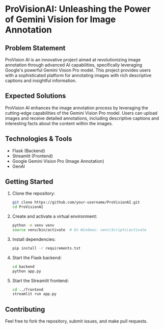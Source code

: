 # ProVisionAI: Unleashing the Power of Gemini Vision for Image Annotation

## Problem Statement

ProVision AI is an innovative project aimed at revolutionizing image annotation through advanced AI capabilities, specifically leveraging Google's powerful Gemini Vision Pro model. This project provides users with a sophisticated platform for annotating images with rich descriptive captions and insightful information.

## Expected Solutions

ProVision AI enhances the image annotation process by leveraging the cutting-edge capabilities of the Gemini Vision Pro model. Users can upload images and receive detailed annotations, including descriptive captions and interesting facts about the content within the images.

## Technologies & Tools

- Flask (Backend)
- Streamlit (Frontend)
- Google Gemini Vision Pro (Image Annotation)
- GenAI

## Getting Started

1. Clone the repository:
   ```sh
   git clone https://github.com/your-username/ProVisionAI.git
   cd ProVisionAI
   ```

2. Create and activate a virtual environment:
   ```sh
   python -m venv venv
   source venv/bin/activate  # On Windows: venv\Scripts\activate
   ```

3. Install dependencies:
   ```sh
   pip install -r requirements.txt
   ```

4. Start the Flask backend:
   ```sh
   cd backend
   python app.py
   ```

5. Start the Streamlit frontend:
   ```sh
   cd ../frontend
   streamlit run app.py
   ```

## Contributing

Feel free to fork the repository, submit issues, and make pull requests.